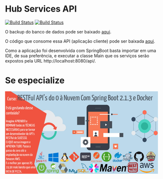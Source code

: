 # Hub Services API

[![Build Status](https://travis-ci.org/leandrocgsi/hub_services_api.svg?branch=master)](https://travis-ci.org/leandrocgsi/hub_services_api)
[![Build Status](https://circleci.com/gh/leandrocgsi/hub_services_api.svg?&style=shield)](https://circleci.com/gh/leandrocgsi/hub_services_api/)

O backup do banco de dados pode ser baixado [aqui](https://raw.githubusercontent.com/leandrocgsi/hub_services_api/master/BackupBancoDeDados.sql).

O código que consome essa API (aplicação cliente) pode ser baixada [aqui](https://github.com/leandrocgsi/hub_services_client).

Como a aplicação foi desenvolvida com SpringBoot basta importar em uma IDE, de sua preferência, e executar a classe Main que os serviços serão expostos pela URL http://localhost:8080/api/.

# Se especialize

[<img src="https://github.com/leandrocgsi/SpringBootPlayground/blob/master/Images/banner_blog_udemy_course_sring_boot.jpg?raw=true">](https://www.udemy.com/restful-apis-do-0-a-nuvem-com-springboot-e-docker/?couponCode=GTHB_REPOS_SALE2019)
